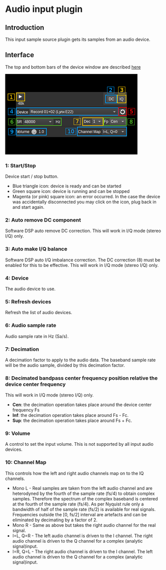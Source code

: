 <h1>Audio input plugin</h1>

<h2>Introduction</h2>

This input sample source plugin gets its samples from an audio device.

<h2>Interface</h2>

The top and bottom bars of the device window are described [here](../../../sdrgui/device/readme.md)

![Audio input plugin GUI](../../../doc/img/AudioInput_plugin.png)

<h3>1: Start/Stop</h3>

Device start / stop button.

  - Blue triangle icon: device is ready and can be started
  - Green square icon: device is running and can be stopped
  - Magenta (or pink) square icon: an error occurred. In the case the device was accidentally disconnected you may click on the icon, plug back in and start again.

<h3>2: Auto remove DC component</h3>

Software DSP auto remove DC correction. This will work in I/Q mode (stereo I/Q) only.

<h3>3: Auto make I/Q balance</h3>

Software DSP auto I/Q imbalance correction. The DC correction (8) must be enabled for this to be effective. This will work in I/Q mode (stereo I/Q) only.

<h3>4: Device</h3>

The audio device to use.

<h3>5: Refresh devices</h3>

Refresh the list of audio devices.

<h3>6: Audio sample rate</h3>

Audio sample rate in Hz (Sa/s).

<h3>7: Decimation</h3>

A decimation factor to apply to the audio data. The baseband sample rate will be the audio sample, divided by this decimation factor.

<h3>8: Decimated bandpass center frequency position relative the device center frequency</h3>

This will work in I/Q mode (stereo I/Q) only.

  - **Cen**: the decimation operation takes place around the device center frequency Fs
  - **Inf**: the decimation operation takes place around Fs - Fc.
  - **Sup**: the decimation operation takes place around Fs + Fc.

<h3>9: Volume</h3>

A control to set the input volume. This is not supported by all input audio devices.

<h3>10: Channel Map</h3>

This controls how the left and right audio channels map on to the IQ channels.

* Mono L - Real samples are taken from the left audio channel and are heterodyned by the fourth of the sample rate (fs/4) to obtain complex samples. Therefore the spectrum of the complex baseband is centered at the fourth of the sample rate (fs/4). As per Nyquist rule only a bandwidth of half of the sample rate (fs/2) is available for real signals. Frequencies outside the [0, fs/2] interval are artefacts and can be eliminated by decimating by a factor of 2.
* Mono R - Same as above but takes the right audio channel for the real signal.
* I=L, Q=R - The left audio channel is driven to the I channel. The right audio channel is driven to the Q channel for a complex (analytic signal)input.
* I=R, Q=L - The right audio channel is driven to the I channel. The left audio channel is driven to the Q channel for a complex (analytic signal)input.

